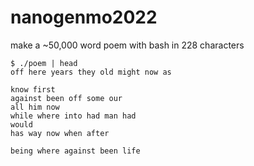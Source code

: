 # nanogenmo2022

make a ~50,000 word poem with bash in 228 characters

```
$ ./poem | head
off here years they old might now as 

know first 
against been off some our 
all him now 
while where into had man had 
would 
has way now when after 

being where against been life 
```
